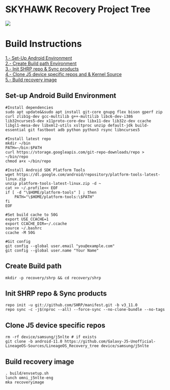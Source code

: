 # SKYHAWK Recovery Project Tree
<img src="https://avatars.githubusercontent.com/u/66643114?s=200&v=4">
<br/>

# Build Instructions
<a href="https://github.com/Galaxy-J5-Unofficial-LineageOS-Sources/LineageOS_Recovery_tree/edit/android-11.0/README.md#set-up-android-build-environment">1.- Set-Up Android Environment</a><br/>
<a href="https://github.com/Galaxy-J5-Unofficial-LineageOS-Sources/LineageOS_Recovery_tree/edit/android-11.0/README.md#create-build-path">2.- Create Build path Environment</a><br/>
<a href="https://github.com/Galaxy-J5-Unofficial-LineageOS-Sources/LineageOS_Recovery_tree/edit/android-11.0/README.md#init-shrp-repo--sync-products">3.- Init SHRP repo & Sync products</a><br/>
<a href="https://github.com/Galaxy-J5-Unofficial-LineageOS-Sources/LineageOS_Recovery_tree/edit/android-11.0/README.md#clone-j5-device-specific-repos-and--kernel-source">4.- Clone J5 device specific repos and & Kernel Source</a></br>
<a href="https://github.com/Galaxy-J5-Unofficial-LineageOS-Sources/LineageOS_Recovery_tree/edit/android-11.0/README.md#build-recovery-image">5.- Build recovery image</a>


## Set-up Android Build Environment
```
#Install dependencies
sudo apt update&&sudo apt install git-core gnupg flex bison gperf zip curl zlib1g-dev gcc-multilib g++-multilib libc6-dev-i386 lib32ncurses5-dev x11proto-core-dev libx11-dev lib32z-dev ccache libgl1-mesa-dev libxml2-utils xsltproc unzip default-jdk build-essential git fastboot adb python python3 rsync libncurses5

#Install latest repo
mkdir ~/bin
PATH=~/bin:$PATH
curl https://storage.googleapis.com/git-repo-downloads/repo > ~/bin/repo
chmod a+x ~/bin/repo

#Install Android SDK Platform Tools
wget https://dl.google.com/android/repository/platform-tools-latest-linux.zip
unzip platform-tools-latest-linux.zip -d ~
cat >> ~/.profile<< EOF
if [ -d "\$HOME/platform-tools" ] ; then
    PATH="\$HOME/platform-tools:\$PATH"
fi
EOF

#Set build cache to 50G
export USE_CCACHE=1
export CCACHE_DIR=~/.ccache
source ~/.bashrc
ccache -M 50G

#Git config
git config --global user.email "you@example.com"
git config --global user.name "Your Name"

```

## Create Build path
```
mkdir -p recovery/shrp && cd recovery/shrp
```

## Init SHRP repo & Sync products
```
repo init -u git://github.com/SHRP/manifest.git -b v3_11.0
repo sync -c -j$(nproc --all) --force-sync --no-clone-bundle --no-tags
```

## Clone J5 device specific repos
```
rm -rf device/samsung/j5nlte # if exists
git clone -b android-11.0 https://github.com/Galaxy-J5-Unofficial-LineageOS-Sources/LineageOS_Recovery_tree device/samsung/j5nlte
```

## Build recovery image
```
. build/envsetup.sh
lunch omni_j5nlte-eng
mka recoveryimage
```

